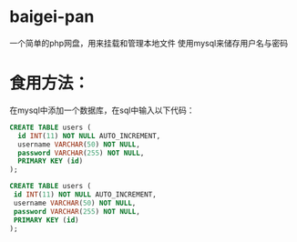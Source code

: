 # baigei-pan
一个简单的php网盘，用来挂载和管理本地文件
使用mysql来储存用户名与密码
# 食用方法：
在mysql中添加一个数据库，在sql中输入以下代码：
```sql
CREATE TABLE users (
  id INT(11) NOT NULL AUTO_INCREMENT,
  username VARCHAR(50) NOT NULL,
  password VARCHAR(255) NOT NULL,
  PRIMARY KEY (id)
);
```
 ```sql
CREATE TABLE users (
  id INT(11) NOT NULL AUTO_INCREMENT,
  username VARCHAR(50) NOT NULL,
  password VARCHAR(255) NOT NULL,
  PRIMARY KEY (id)
);
```
 
